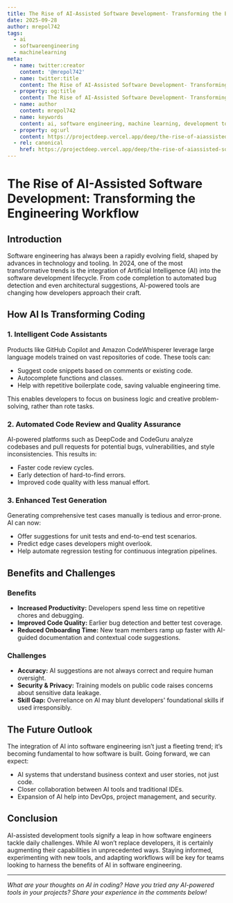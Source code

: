 ```yaml
---
title: The Rise of AI-Assisted Software Development- Transforming the Engineering Workflow
date: 2025-09-28
author: mrepol742
tags:
  - ai
  - softwareengineering
  - machinelearning
meta:
  - name: twitter:creator
    content: '@mrepol742'
  - name: twitter:title
    content: The Rise of AI-Assisted Software Development- Transforming the Engineering Workflow
  - property: og:title
    content: The Rise of AI-Assisted Software Development- Transforming the Engineering Workflow
  - name: author
    content: mrepol742
  - name: keywords
    content: ai, software engineering, machine learning, development tools, trending
  - property: og:url
    content: https://projectdeep.vercel.app/deep/the-rise-of-aiassisted-software-development-transforming-the-engineering-workflow/
  - rel: canonical
    href: https://projectdeep.vercel.app/deep/the-rise-of-aiassisted-software-development-transforming-the-engineering-workflow/
---
```


# The Rise of AI-Assisted Software Development: Transforming the Engineering Workflow

## Introduction

Software engineering has always been a rapidly evolving field, shaped by advances in technology and tooling. In 2024, one of the most transformative trends is the integration of Artificial Intelligence (AI) into the software development lifecycle. From code completion to automated bug detection and even architectural suggestions, AI-powered tools are changing how developers approach their craft.

## How AI Is Transforming Coding

### 1. Intelligent Code Assistants

Products like GitHub Copilot and Amazon CodeWhisperer leverage large language models trained on vast repositories of code. These tools can:
- Suggest code snippets based on comments or existing code.
- Autocomplete functions and classes.
- Help with repetitive boilerplate code, saving valuable engineering time.

This enables developers to focus on business logic and creative problem-solving, rather than rote tasks.

### 2. Automated Code Review and Quality Assurance

AI-powered platforms such as DeepCode and CodeGuru analyze codebases and pull requests for potential bugs, vulnerabilities, and style inconsistencies. This results in:
- Faster code review cycles.
- Early detection of hard-to-find errors.
- Improved code quality with less manual effort.

### 3. Enhanced Test Generation

Generating comprehensive test cases manually is tedious and error-prone. AI can now:
- Offer suggestions for unit tests and end-to-end test scenarios.
- Predict edge cases developers might overlook.
- Help automate regression testing for continuous integration pipelines.

## Benefits and Challenges

### Benefits
- **Increased Productivity:** Developers spend less time on repetitive chores and debugging.
- **Improved Code Quality:** Earlier bug detection and better test coverage.
- **Reduced Onboarding Time:** New team members ramp up faster with AI-guided documentation and contextual code suggestions.

### Challenges
- **Accuracy:** AI suggestions are not always correct and require human oversight.
- **Security & Privacy:** Training models on public code raises concerns about sensitive data leakage.
- **Skill Gap:** Overreliance on AI may blunt developers' foundational skills if used irresponsibly.

## The Future Outlook

The integration of AI into software engineering isn’t just a fleeting trend; it’s becoming fundamental to how software is built. Going forward, we can expect:
- AI systems that understand business context and user stories, not just code.
- Closer collaboration between AI tools and traditional IDEs.
- Expansion of AI help into DevOps, project management, and security.

## Conclusion

AI-assisted development tools signify a leap in how software engineers tackle daily challenges. While AI won’t replace developers, it is certainly augmenting their capabilities in unprecedented ways. Staying informed, experimenting with new tools, and adapting workflows will be key for teams looking to harness the benefits of AI in software engineering.

---

*What are your thoughts on AI in coding? Have you tried any AI-powered tools in your projects? Share your experience in the comments below!*
